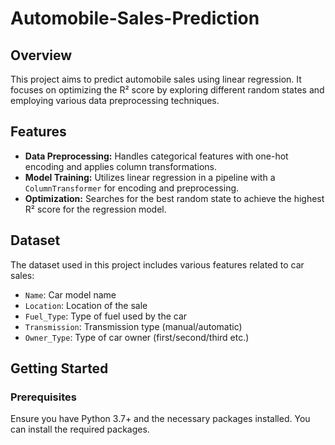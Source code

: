 # Automobile-Sales-Prediction

## Overview

This project aims to predict automobile sales using linear regression. It focuses on optimizing the R² score by exploring different random states and employing various data preprocessing techniques.

## Features

- **Data Preprocessing:** Handles categorical features with one-hot encoding and applies column transformations.
- **Model Training:** Utilizes linear regression in a pipeline with a `ColumnTransformer` for encoding and preprocessing.
- **Optimization:** Searches for the best random state to achieve the highest R² score for the regression model.

## Dataset

The dataset used in this project includes various features related to car sales:
- `Name`: Car model name
- `Location`: Location of the sale
- `Fuel_Type`: Type of fuel used by the car
- `Transmission`: Transmission type (manual/automatic)
- `Owner_Type`: Type of car owner (first/second/third etc.)

## Getting Started

### Prerequisites

Ensure you have Python 3.7+ and the necessary packages installed. You can install the required packages.

